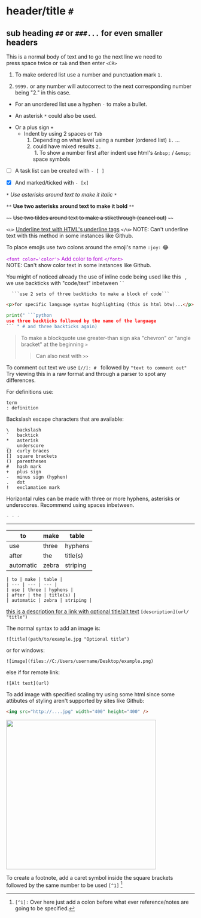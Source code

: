 # header/title `#`
## sub heading `##` or `###...` for even smaller headers
This is a normal body of text and to go the next line we need to  
press space twice or `tab` and then enter `<CR>`  
1. To make ordered list use a number and punctuation mark `1.`  

9999. `9999.` or any number will autocorrect to the next corresponding number being "2." in this case.  

- For an unordered list use a hyphen `-` to make a bullet.  
* An asterisk `*` could also be used.  
+ Or a plus sign `+`  
  - Indent by using 2 spaces or `Tab`  
    1. Depending on what level using a number (ordered list) `1.` ...  
    2. could have mixed results `2.`  
&nbsp;1. To show a number first after indent use html's `&nbsp;` / `&emsp;` space symbols  

- [ ] A task list can be created with `- [ ]`  

- [x] And marked/ticked with `- [x]`  

`*` *Use asterisks around text to make it italic* `*`

`**` **Use two asterisks around text to make it bold** `**`

`~~` ~~Use two tildes around text to make a stikethrough (cancel out)~~ `~~`

`<u>` <u>Underline text with HTML's underline tags</u> `</u>`
NOTE: Can't underline text with this method in some instances like Github.

To place emojis use two colons around the emoji's name `:joy:` :joy:

<font color='#af00d7'>`<font color='color'>` Add color to font `</font>`</font>  
NOTE: Can't show color text in some instances like Github.

You might of noticed already the use of inline code being used like this ` `, we
use backticks with "code/text" inbetween ` `` `

```
  ```use 2 sets of three backticks to make a block of code```
```
```html
<p>for specific language syntax highlighting (this is html btw)...</p>
```
```python
print(" ```python
use three backticks followed by the name of the language
``` " # and three backticks again)
```

> To make a blockquote use greater-than sign aka "chevron" or "angle bracket" at the beginning `>`
>> Can also nest with `>>`

To comment out text we use `[//]: # ` followed by `"text to comment out"`  
Try viewing this in a raw format and through a parser to spot any differences.


[//]: # "lanigiro taht ton m'I esuaceb txet esrever emos tsuJ"

For definitions use:
```
term
: definition
```
Backslash escape characters that are available:
```
\   backslash
`   backtick
*   asterisk
_   underscore
{}  curly braces
[]  square brackets
()  parentheses
#   hash mark
+   plus sign
-   minus sign (hyphen)
.   dot
!   exclamation mark  
```

Horizontal rules can be made with three or more hyphens, asterisks or underscores. Recommend using spaces inbetween.  

`- - -`
- - -
| to | make | table |
| --- | --- | --- |
| use | three | hyphens |
| after | the | title(s) |
| automatic | zebra | striping |

```
| to | make | table |
| --- | --- | --- |
| use | three | hyphens |
| after | the | title(s) |
| automatic | zebra | striping |
```

[//]: # "[this is a description for a link](https://github.com/srdusr/notes/blob/main/languages/markdown.md) `[description](url)`"


[this is a description for a link with optional title/alt text](https://fwesh.yonle.repl.co/ "Rick Roll") `[description](url/ "title")`

The normal syntax to add an image is:
```
![title](path/to/example.jpg "Optional title")
```
or for windows:
```
![image](files://C:/Users/username/Desktop/example.png)
```
else if for remote link:
```
![Alt text](url)
```
To add image with specified scaling try using some html since some attibutes of styling aren't supported by sites like Github:
```html
<img src="http://....jpg" width="400" height="400" />
```
<img src="https://velog.velcdn.com/images/zmdlw/post/eb240f7b-ee94-49ae-8c22-b35873db6dc0/image.jpg" width="400" />

To create a footnote, add a caret symbol inside the square brackets followed by the same number to be used `[^1]` [^1]
[^1]: `[^1]:` Over here just add a colon before what ever reference/notes are
  going to be specified.
